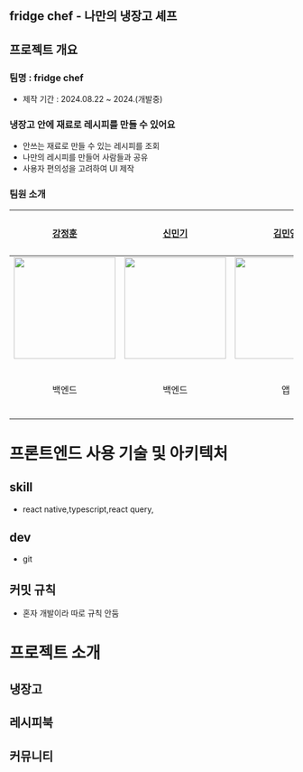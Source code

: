 
## fridge chef - 나만의 냉장고 셰프

## 프로젝트 개요
### 팀명 : fridge chef
- 제작 기간 : 2024.08.22 ~ 2024.(개발중)

### 냉장고 안에 재료로 레시피를 만들 수 있어요 
- 안쓰는 재료로 만들 수 있는 레시피를 조회
- 나만의 레시피를 만들어 사람들과 공유
- 사용자 편의성을 고려하여 UI 제작


### 팀원 소개

| [강정훈](https://github.com/JHKoder) | [신민기](https://github.com/ABCganada) | [김민영](https://github.com/alsendrha) | 이서인  |
|:-----------------------:|:-----------------------------------:|:-----------------------------------:|:----:|
| <img src="https://avatars.githubusercontent.com/u/105915960?v=4" width="180"/> | <img src="https://avatars.githubusercontent.com/u/96655921?s=96&v=4" width="180"/> |<img src="https://avatars.githubusercontent.com/u/95726561?s=96&v=4" width="180"/> |         |
| 백엔드  |  백엔드 |  앱 |  디자이너   |

# 프론트엔드 사용 기술 및 아키텍처

## skill

- react native,typescript,react query,

## dev
- git

## 커밋 규칙
- 혼자 개발이라 따로 규칙 안둠


# 프로젝트 소개 

## 냉장고 

## 레시피북

## 커뮤니티

